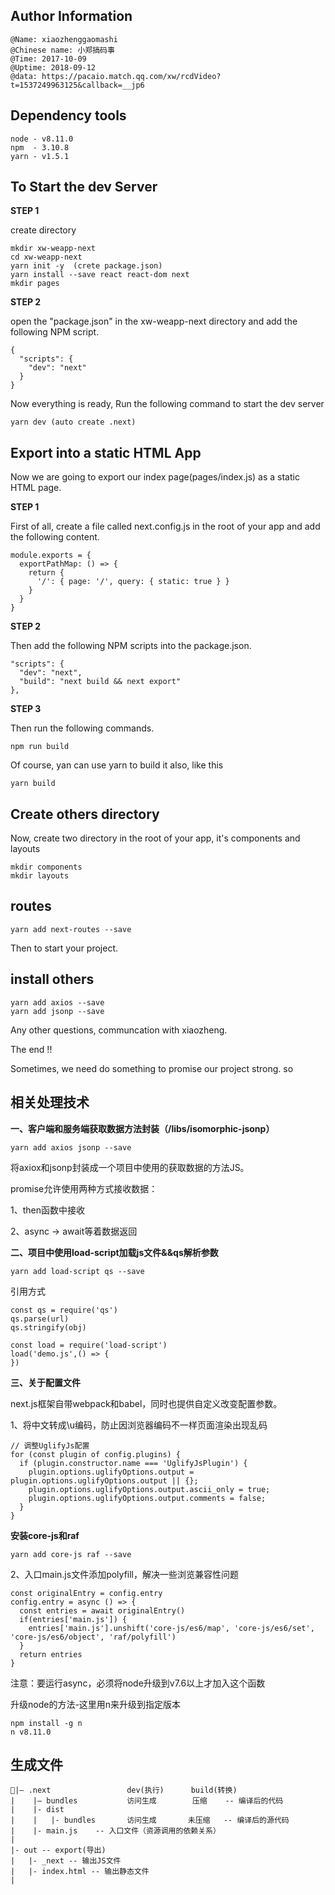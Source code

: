 ## Author Information
```
@Name: xiaozhenggaomashi
@Chinese name: 小郑搞码事
@Time: 2017-10-09
@Uptime: 2018-09-12
@data: https://pacaio.match.qq.com/xw/rcdVideo?t=1537249963125&callback=__jp6
```

## Dependency tools
```
node - v8.11.0
npm  - 3.10.8
yarn - v1.5.1
```
## To Start the dev Server

**STEP 1**

create directory
```
mkdir xw-weapp-next
cd xw-weapp-next
yarn init -y  (crete package.json)
yarn install --save react react-dom next
mkdir pages
```
**STEP 2**

open the "package.json" in the xw-weapp-next directory and add the following NPM script.
```
{
  "scripts": {
    "dev": "next"
  }
}
```
Now everything is ready, Run the following command to start the dev server
```
yarn dev (auto create .next)
```

## Export into a static HTML App

Now we are going to export our index page(pages/index.js) as a static HTML page.

**STEP 1**

First of all, create a file called next.config.js in the root of your app and add the following content.
```
module.exports = {
  exportPathMap: () => {
    return {
      '/': { page: '/', query: { static: true } }
    }
  }
} 
```
**STEP 2**

Then add the following NPM scripts into the package.json.
```
"scripts": {
  "dev": "next",
  "build": "next build && next export"
},
```

**STEP 3**

Then run the following commands.
```
npm run build
``` 
Of course, yan can use yarn to build it also, like this
```
yarn build
``` 

## Create others directory 

Now, create two directory in the root of your app, it's components and layouts
```
mkdir components
mkdir layouts
```

## routes
```
yarn add next-routes --save
```
Then to start your project.

## install others
```
yarn add axios --save
yarn add jsonp --save
```
Any other questions, communcation with xiaozheng. 

The end !!

Sometimes, we need do something to promise our project strong. so 

## 相关处理技术

**一、客户端和服务端获取数据方法封装（/libs/isomorphic-jsonp）**

```
yarn add axios jsonp --save
```
将axiox和jsonp封装成一个项目中使用的获取数据的方法JS。

promise允许使用两种方式接收数据：

1、then函数中接收

2、async -> await等着数据返回

**二、项目中使用load-script加载js文件&&qs解析参数**
```
yarn add load-script qs --save
```
引用方式
```
const qs = require('qs')
qs.parse(url)
qs.stringify(obj)

const load = require('load-script')
load('demo.js',() => {
})
```

**三、关于配置文件**

next.js框架自带webpack和babel，同时也提供自定义改变配置参数。

1、将中文转成\u编码，防止因浏览器编码不一样页面渲染出现乱码
```
// 调整UglifyJs配置
for (const plugin of config.plugins) {
  if (plugin.constructor.name === 'UglifyJsPlugin') {
    plugin.options.uglifyOptions.output = plugin.options.uglifyOptions.output || {};
    plugin.options.uglifyOptions.output.ascii_only = true;
    plugin.options.uglifyOptions.output.comments = false;
  }
}
```

**安装core-js和raf**

```
yarn add core-js raf --save
```
2、入口main.js文件添加polyfill，解决一些浏览兼容性问题
```
const originalEntry = config.entry 
config.entry = async () => {
  const entries = await originalEntry()
  if(entries['main.js']) {
    entries['main.js'].unshift('core-js/es6/map', 'core-js/es6/set', 'core-js/es6/object', 'raf/polyfill')
  }
  return entries
}
```
注意：要运行async，必须将node升级到v7.6以上才加入这个函数

升级node的方法-这里用n来升级到指定版本
```
npm install -g n
n v8.11.0
```

## 生成文件
```
|– .next                 dev(执行)      build(转换)
|    |– bundles           访问生成        压缩    -- 编译后的代码
|    |- dist
|    |   |- bundles       访问生成       未压缩   -- 编译后的源代码
|    |- main.js    -- 入口文件（资源调用的依赖关系）
|
|- out -- export(导出)
|   |- _next -- 输出JS文件
|   |- index.html -- 输出静态文件
|
```







